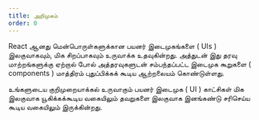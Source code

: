 ```yaml
---
title: அறிமுகம்
order: 0
---
```


React ஆனது மென்பொருள்களுக்கான பயனர் இடைமுகங்களை ( UIs ) இலகுவாகவும், மிக சிறப்பாகவும் உருவாக்க உதவுகின்றது. அத்துடன் இது தரவு மாற்றங்களுக்கு ஏற்றால் போல் அத்தரவுகளுடன் சம்பந்தப்பட்ட இடைமுக கூறுகளை ( components ) மாத்திரம் புதுப்பிக்கக் கூடிய ஆற்றலையம் கொண்டுள்ளது.

உங்களுடைய குறிமுறையாக்கல் உருவாகும் பயனர் இடைமுக ( UI ) காட்சிகள் மிக இலகுவாக யூகிக்கக்கூடிய வகையிலும் தவறுகளை இலகுவாக இனங்கண்டு சரிசெய்ய கூடிய வகையிலும் இருக்கின்றது.
